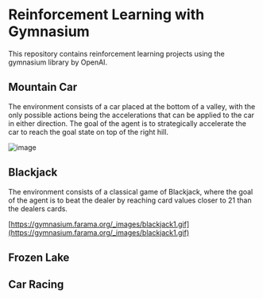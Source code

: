 # Reinforcement Learning with Gymnasium

This repository contains reinforcement learning projects using the gymnasium library by OpenAI.

## Mountain Car

The environment consists of a car placed at the bottom of a valley, with the only possible actions being the accelerations that can be applied to the car in either direction. The goal of the agent is to strategically accelerate the car to reach the goal state on top of the right hill. 

![image](https://github.com/user-attachments/assets/e8a00e91-89b4-4550-bbd3-46458ded18eb)


## Blackjack

The environment consists of a classical game of Blackjack, where the goal of the agent is to beat the dealer by reaching card values closer to 21 than the dealers cards.

[https://gymnasium.farama.org/_images/blackjack1.gif](https://gymnasium.farama.org/_images/blackjack1.gif)

## Frozen Lake

## Car Racing
